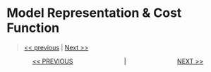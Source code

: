 # Model Representation & Cost Function

> [<< previous](./README.md)  |  [Next >>](./2-parameter-learning.md)

<div style="display:flex; flex-direction:row; justify-content:space-around;"><a href="./README.md"><< PREVIOUS </a>|<a href="./2-parameter-learning.md"> NEXT >></a></span>
